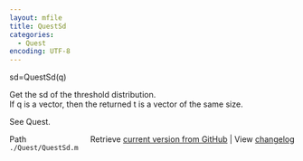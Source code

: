 ```yaml
---
layout: mfile
title: QuestSd
categories:
  - Quest
encoding: UTF-8
---
```


sd=QuestSd(q)  

Get the sd of the threshold distribution.  
If q is a vector, then the returned t is a vector of the same size.  

See Quest.  


<div class="code_header" style="text-align:right;">
  <span style="float:left;">Path&nbsp;&nbsp;</span> <span class="counter">Retrieve <a href=
  "https://raw.github.com/Psychtoolbox-3/Psychtoolbox-3/beta/./Quest/QuestSd.m">current version from GitHub</a> | View <a href=
  "https://github.com/Psychtoolbox-3/Psychtoolbox-3/commits/beta/./Quest/QuestSd.m">changelog</a></span>
</div>
<div class="code">
  <code>./Quest/QuestSd.m</code>
</div>
